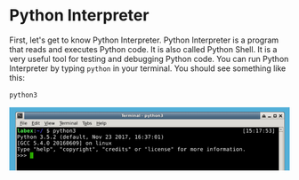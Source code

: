 # Python Interpreter

First, let's get to know Python Interpreter. Python Interpreter is a program that reads and executes Python code. It is also called Python Shell. It is a very useful tool for testing and debugging Python code. You can run Python Interpreter by typing `python` in your terminal. You should see something like this:

```bash
python3
```

![lab-hello-world-1-1](assets/lab-hello-world-1-1.png)

